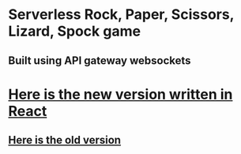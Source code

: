 # Serverless Rock, Paper, Scissors, Lizard, Spock game

## Built using API gateway websockets

# [Here is the new version written in React](https://rpsls.sustare.dev)
## [Here is the old version](https://rpsls.sustare.com)


